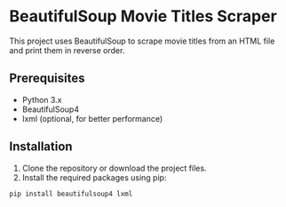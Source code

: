 # BeautifulSoup Movie Titles Scraper

This project uses BeautifulSoup to scrape movie titles from an HTML file and print them in reverse order.

## Prerequisites

- Python 3.x
- BeautifulSoup4
- lxml (optional, for better performance)

## Installation

1. Clone the repository or download the project files.
2. Install the required packages using pip:

```sh
pip install beautifulsoup4 lxml
